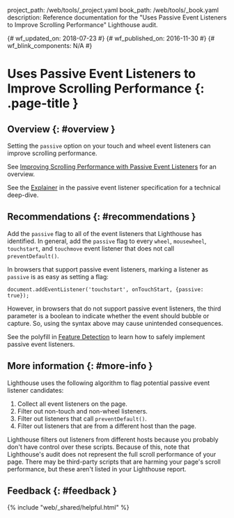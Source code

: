project_path: /web/tools/_project.yaml book_path: /web/tools/_book.yaml description: Reference documentation for the "Uses Passive Event Listeners to Improve Scrolling Performance" Lighthouse audit.

{# wf_updated_on: 2018-07-23 #} {# wf_published_on: 2016-11-30 #} {# wf_blink_components: N/A #}

# Uses Passive Event Listeners to Improve Scrolling Performance {: .page-title }

## Overview {: #overview }

Setting the `passive` option on your touch and wheel event listeners can improve scrolling performance.

See [Improving Scrolling Performance with Passive Event Listeners](/web/updates/2016/06/passive-event-listeners) for an overview.

See the [Explainer](https://github.com/WICG/EventListenerOptions/blob/gh-pages/explainer.md) in the passive event listener specification for a technical deep-dive.

## Recommendations {: #recommendations }

Add the `passive` flag to all of the event listeners that Lighthouse has identified. In general, add the `passive` flag to every `wheel`, `mousewheel`, `touchstart`, and `touchmove` event listener that does not call `preventDefault()`.

In browsers that support passive event listeners, marking a listener as `passive` is as easy as setting a flag:

    document.addEventListener('touchstart', onTouchStart, {passive: true});
    

However, in browsers that do not support passive event listeners, the third parameter is a boolean to indicate whether the event should bubble or capture. So, using the syntax above may cause unintended consequences.

See the polyfill in [Feature Detection](https://github.com/WICG/EventListenerOptions/blob/gh-pages/explainer.md#feature-detection) to learn how to safely implement passive event listeners.

## More information {: #more-info }

Lighthouse uses the following algorithm to flag potential passive event listener candidates:

1. Collect all event listeners on the page.
2. Filter out non-touch and non-wheel listeners.
3. Filter out listeners that call `preventDefault()`.
4. Filter out listeners that are from a different host than the page.

Lighthouse filters out listeners from different hosts because you probably don't have control over these scripts. Because of this, note that Lighthouse's audit does not represent the full scroll performance of your page. There may be third-party scripts that are harming your page's scroll performance, but these aren't listed in your Lighthouse report.

## Feedback {: #feedback }

{% include "web/_shared/helpful.html" %}